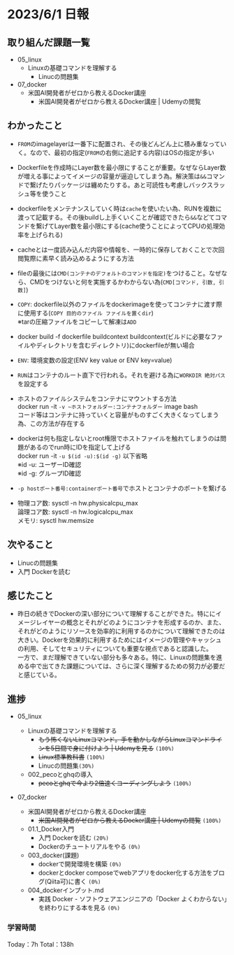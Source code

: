 # 2023/6/1 日報

## 取り組んだ課題一覧
- 05_linux
    - Linuxの基礎コマンドを理解する
        - Linucの問題集
- 07_docker
    - 米国AI開発者がゼロから教えるDocker講座
        - 米国AI開発者がゼロから教えるDocker講座 | Udemyの閲覧

## わかったこと
- `FROM`のimagelayerは一番下に配置され、その後どんどん上に積み重なっていく。なので、最初の指定(`FROM`の右側に追記する内容)はOSの指定が多い

- Dockerfileを作成時にLayer数を最小限にすることが重要。なぜならLayer数が増える事によってイメージの容量が逼迫してしまう為。解決策は`&&`コマンドで繋げたりパッケージは纏めたりする。あと可読性も考慮しバックスラッシュ等を使うこと

- dockerfileをメンテナンスしていく時は`cache`を使いたい為、RUNを複数に渡って記載する。その後buildし上手くいくことが確認できたら`&&`などてコマンドを繋げてLayer数を最小限にする(cache使うことによってCPUの処理効率を上げられる)

- cacheとは一度読み込んだ内容や情報を、一時的に保存しておくことで次回閲覧際に素早く読み込めるようにする方法

- fileの最後には`CMD(コンテナのデフォルトのコマンドを指定)`をつけること。なぜなら、CMDをつけないと何を実施するかわからない為(`CMD[コマンド, 引数, 引数]`)

- `COPY`: dockerfile以外のファイルをdockerimageを使ってコンテナに渡す際に使用する(`COPY 目的のファイル ファイルを置くdir`)<br>
※tarの圧縮ファイルをコピーして解凍は`ADD`

- docker build -f dockerfile buildcontext
buildcontext(ビルドに必要なファイルやディレクトリを含むディレクトリ)にdockerfileが無い場合

- `ENV`: 環境変数の設定(ENV key value or ENV key=value)

- `RUN`はコンテナのルート直下で行われる。それを避ける為に`WORKDIR 絶対パス`を設定する

- ホストのファイルシステムをコンテナにマウントする方法<br>
docker run -it `-v ~ホストフォルダー:コンテナフォルダー` image bash<br>
コード等はコンテナに持っていくと容量がものすごく大きくなってしまう為、この方法が存在する

- dockerは何も指定しないとroot権限でホストファイルを触れてしまうのは問題があるのでrun時にIDを指定して上げる<br>
docker run -it `-u $(id -u):$(id -g)` 以下省略<br>
※id -u: ユーザーID確認<br>
※id -g: グループID確認

- `-p hostポート番号:containerポート番号`でホストとコンテナのポートを繋げる

- 物理コア数: sysctl -n hw.physicalcpu_max<br>
論理コア数: sysctl -n hw.logicalcpu_max<br>
メモリ: sysctl hw.memsize

## 次やること
- Linucの問題集
- 入門 Dockerを読む

## 感じたこと
- 昨日の続きでDockerの深い部分について理解することができた。特ににイメージレイヤーの概念とそれがどのようにコンテナを形成するのか、また、それがどのようにリソースを効率的に利用するのかについて理解できたのは大きい。Dockerを効果的に利用するためにはイメージの管理やキャッシュの利用、そしてセキュリティについても重要な視点であると認識した。<br>
一方で、まだ理解できていない部分も多々ある。特に、Linuxの問題集を進める中で出てきた課題については、さらに深く理解するための努力が必要だと感じている。


## 進捗
- 05_linux
    - Linuxの基礎コマンドを理解する
        - ~~もう怖くないLinuxコマンド。手を動かしながらLinuxコマンドラインを5日間で身に付けよう | Udemyを見る~~ ``(100%)``
        - ~~Linux標準教科書~~ ``(100%)``
        - Linucの問題集``(30%)``
    - 002_pecoとghqの導入
        - ~~pecoとghqで今より2倍速くコーディングしよう~~ ``(100%)``

- 07_docker
    - 米国AI開発者がゼロから教えるDocker講座
        - ~~米国AI開発者がゼロから教えるDocker講座 | Udemyの閲覧~~ ``(100%)``
    - 01.1_Docker入門
        - 入門 Dockerを読む ``(20%)``
        - Dockerのチュートリアルをやる ``(0%)``
    - 003_docker(課題)
        - dockerで開発環境を構築 ``(0%)``
        - dockerとdocker composeでwebアプリをdocker化する方法をブログ(Qiita可)に書く ``(0%)``
    - 004_dockerインプット.md
        - 実践 Docker - ソフトウェアエンジニアの「Docker よくわからない」を終わりにする本を見る ``(0%)``


### 学習時間
Today：7h Total：138h


